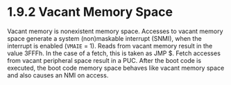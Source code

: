 # 1.9.2 Vacant Memory Space

Vacant memory is nonexistent memory space. Accesses to vacant memory space generate a system (non)maskable interrupt
(SNMI), when the interrupt is enabled (`VMAIE` = 1). Reads from vacant memory result in the value 3FFFh. In the case of
a fetch, this is taken as JMP $. Fetch accesses from vacant peripheral space result in a PUC. After the boot code is
executed, the boot code memory space behaves like vacant memory space and also causes an NMI on access.